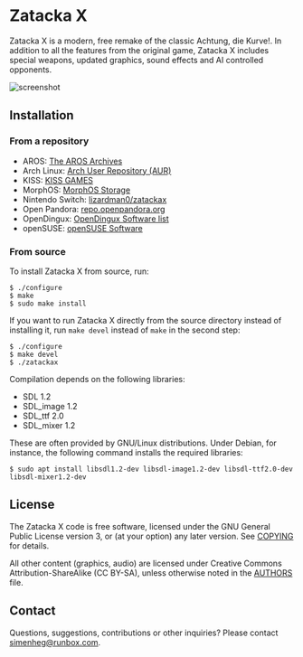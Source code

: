 # Zatacka X
Zatacka X is a modern, free remake of the classic Achtung, die Kurve!. In
addition to all the features from the original game, Zatacka X includes
special weapons, updated graphics, sound effects and AI controlled
opponents.

![screenshot](http://folk.uio.no/simenheg/zatackax_small.png)

## Installation
### From a repository
* AROS: [The AROS Archives](http://archives.aros-exec.org/?function=showfile&file=game/misc/zatackax.i386-aros.zip)
* Arch Linux: [Arch User Repository (AUR)](https://aur.archlinux.org/packages/zatackax-git)
* KISS: [KISS GAMES](https://github.com/sdsddsd1/kiss-games)
* MorphOS: [MorphOS Storage](https://www.morphos-storage.net/?id=1531852)
* Nintendo Switch: [lizardman0/zatackax](https://github.com/lizardman0/zatackax/releases)
* Open Pandora: [repo.openpandora.org](https://repo.openpandora.org/?page=detail&app=zatackax_ptitseb)
* OpenDingux: [OpenDingux Software list](https://github.com/retrogamehandheld/OpenDingux/#games--ports)
* openSUSE: [openSUSE Software](https://software.opensuse.org/package/zatackax)

### From source
To install Zatacka X from source, run:

    $ ./configure
    $ make
    $ sudo make install

If you want to run Zatacka X directly from the source directory
instead of installing it, run `make devel` instead of `make` in the
second step:

    $ ./configure
    $ make devel
    $ ./zatackax

Compilation depends on the following libraries:

* SDL 1.2
* SDL_image 1.2
* SDL_ttf 2.0
* SDL_mixer 1.2

These are often provided by GNU/Linux distributions. Under Debian, for
instance, the following command installs the required libraries:

    $ sudo apt install libsdl1.2-dev libsdl-image1.2-dev libsdl-ttf2.0-dev libsdl-mixer1.2-dev

## License
The Zatacka X code is free software, licensed under the GNU General
Public License version 3, or (at your option) any later version. See
[COPYING](COPYING) for details.

All other content (graphics, audio) are licensed under Creative
Commons Attribution-ShareAlike (CC BY-SA), unless otherwise noted in
the [AUTHORS](AUTHORS.md) file.

## Contact
Questions, suggestions, contributions or other inquiries? Please
contact simenheg@runbox.com.
